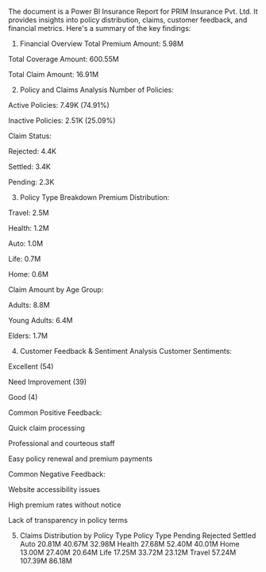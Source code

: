 The document is a Power BI Insurance Report for PRIM Insurance Pvt. Ltd. It provides insights into policy distribution, claims, customer feedback, and financial metrics. Here's a summary of the key findings:

1. Financial Overview
Total Premium Amount: 5.98M

Total Coverage Amount: 600.55M

Total Claim Amount: 16.91M

2. Policy and Claims Analysis
Number of Policies:

Active Policies: 7.49K (74.91%)

Inactive Policies: 2.51K (25.09%)

Claim Status:

Rejected: 4.4K

Settled: 3.4K

Pending: 2.3K

3. Policy Type Breakdown
Premium Distribution:

Travel: 2.5M

Health: 1.2M

Auto: 1.0M

Life: 0.7M

Home: 0.6M

Claim Amount by Age Group:

Adults: 8.8M

Young Adults: 6.4M

Elders: 1.7M

4. Customer Feedback & Sentiment Analysis
Customer Sentiments:

Excellent (54)

Need Improvement (39)

Good (4)

Common Positive Feedback:

Quick claim processing

Professional and courteous staff

Easy policy renewal and premium payments

Common Negative Feedback:

Website accessibility issues

High premium rates without notice

Lack of transparency in policy terms

5. Claims Distribution by Policy Type
Policy Type	Pending	Rejected	Settled
Auto	20.81M	40.67M	32.98M
Health	27.68M	52.40M	40.01M
Home	13.00M	27.40M	20.64M
Life	17.25M	33.72M	23.12M
Travel	57.24M	107.39M	86.18M
